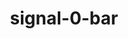 ---
title: signal-0-bar
unicode_regular: \ec44
unicode_bold: \ec43
unicode_solid: \ec45
unicode_brand: 
---